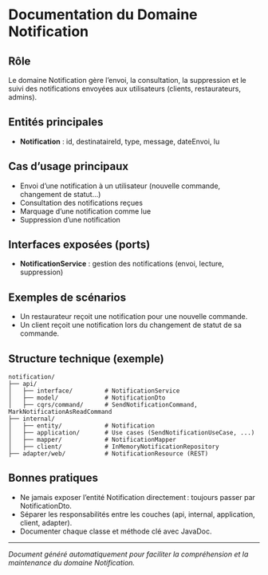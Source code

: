 # Documentation du Domaine Notification

## Rôle
Le domaine Notification gère l’envoi, la consultation, la suppression et le suivi des notifications envoyées aux utilisateurs (clients, restaurateurs, admins).

## Entités principales
- **Notification** : id, destinataireId, type, message, dateEnvoi, lu

## Cas d’usage principaux
- Envoi d’une notification à un utilisateur (nouvelle commande, changement de statut…)
- Consultation des notifications reçues
- Marquage d’une notification comme lue
- Suppression d’une notification

## Interfaces exposées (ports)
- **NotificationService** : gestion des notifications (envoi, lecture, suppression)

## Exemples de scénarios
- Un restaurateur reçoit une notification pour une nouvelle commande.
- Un client reçoit une notification lors du changement de statut de sa commande.

## Structure technique (exemple)
```
notification/
├── api/
│   ├── interface/         # NotificationService
│   ├── model/             # NotificationDto
│   ├── cqrs/command/      # SendNotificationCommand, MarkNotificationAsReadCommand
├── internal/
│   ├── entity/            # Notification
│   ├── application/       # Use cases (SendNotificationUseCase, ...)
│   ├── mapper/            # NotificationMapper
│   ├── client/            # InMemoryNotificationRepository
├── adapter/web/           # NotificationResource (REST)
```

## Bonnes pratiques
- Ne jamais exposer l’entité Notification directement : toujours passer par NotificationDto.
- Séparer les responsabilités entre les couches (api, internal, application, client, adapter).
- Documenter chaque classe et méthode clé avec JavaDoc.

---

*Document généré automatiquement pour faciliter la compréhension et la maintenance du domaine Notification.*

